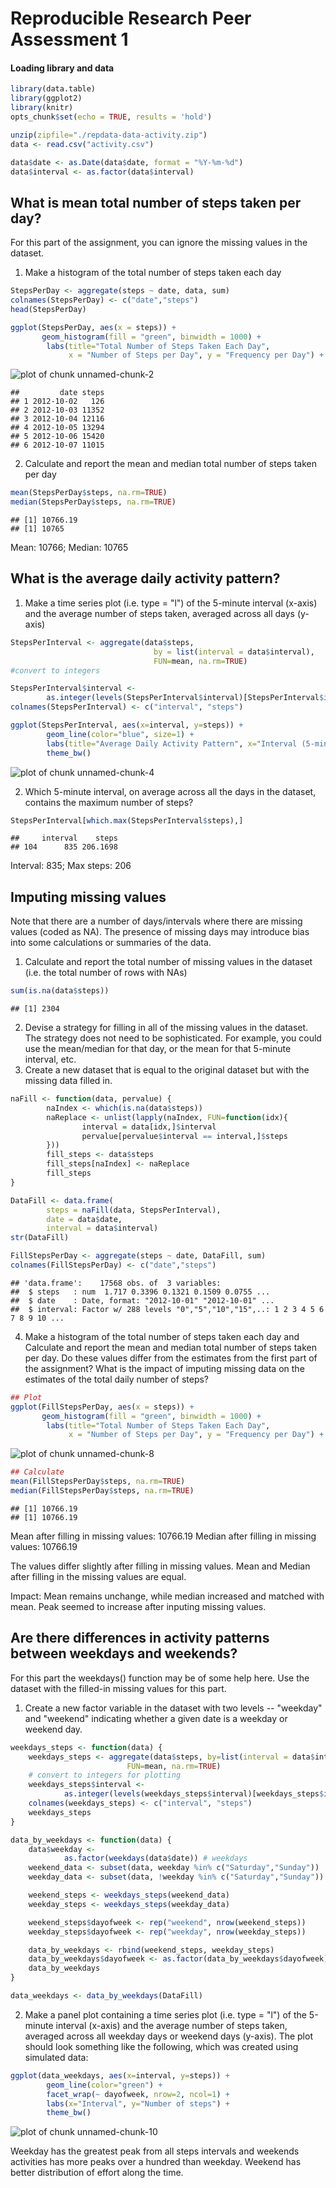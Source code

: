 Reproducible Research Peer Assessment 1
=======================================

#### Loading library and data


```r
library(data.table)
library(ggplot2)
library(knitr)
opts_chunk$set(echo = TRUE, results = 'hold')

unzip(zipfile="./repdata-data-activity.zip")
data <- read.csv("activity.csv")

data$date <- as.Date(data$date, format = "%Y-%m-%d")
data$interval <- as.factor(data$interval)
```
## What is mean total number of steps taken per day?

For this part of the assignment, you can ignore the missing values in the dataset.
1. Make a histogram of the total number of steps taken each day


```r
StepsPerDay <- aggregate(steps ~ date, data, sum)
colnames(StepsPerDay) <- c("date","steps")
head(StepsPerDay)

ggplot(StepsPerDay, aes(x = steps)) + 
       geom_histogram(fill = "green", binwidth = 1000) + 
        labs(title="Total Number of Steps Taken Each Day", 
             x = "Number of Steps per Day", y = "Frequency per Day") + theme_bw() 
```

![plot of chunk unnamed-chunk-2](figure/unnamed-chunk-2-1.png) 

```
##         date steps
## 1 2012-10-02   126
## 2 2012-10-03 11352
## 3 2012-10-04 12116
## 4 2012-10-05 13294
## 5 2012-10-06 15420
## 6 2012-10-07 11015
```

2. Calculate and report the mean and median total number of steps taken per day


```r
mean(StepsPerDay$steps, na.rm=TRUE)
median(StepsPerDay$steps, na.rm=TRUE)
```

```
## [1] 10766.19
## [1] 10765
```
Mean: 10766; Median: 10765

## What is the average daily activity pattern?

1. Make a time series plot (i.e. type = "l") of the 5-minute interval (x-axis) and the average number of steps taken, averaged across all days (y-axis)


```r
StepsPerInterval <- aggregate(data$steps, 
                                by = list(interval = data$interval),
                                FUN=mean, na.rm=TRUE)
#convert to integers

StepsPerInterval$interval <- 
        as.integer(levels(StepsPerInterval$interval)[StepsPerInterval$interval])
colnames(StepsPerInterval) <- c("interval", "steps")

ggplot(StepsPerInterval, aes(x=interval, y=steps)) +   
        geom_line(color="blue", size=1) +  
        labs(title="Average Daily Activity Pattern", x="Interval (5-minute)", y="Average Number of Steps Taken") +  
        theme_bw()
```

![plot of chunk unnamed-chunk-4](figure/unnamed-chunk-4-1.png) 

2. Which 5-minute interval, on average across all the days in the dataset, contains the maximum number of steps?


```r
StepsPerInterval[which.max(StepsPerInterval$steps),]
```

```
##     interval    steps
## 104      835 206.1698
```
Interval: 835; Max steps: 206

## Imputing missing values

Note that there are a number of days/intervals where there are missing values (coded as NA). The presence of missing days may introduce bias into some calculations or summaries of the data.

1. Calculate and report the total number of missing values in the dataset (i.e. the total number of rows with NAs)


```r
sum(is.na(data$steps))
```

```
## [1] 2304
```

2. Devise a strategy for filling in all of the missing values in the dataset. The strategy does not need to be sophisticated. For example, you could use the mean/median for that day, or the mean for that 5-minute interval, etc.
3. Create a new dataset that is equal to the original dataset but with the missing data filled in.


```r
naFill <- function(data, pervalue) {
        naIndex <- which(is.na(data$steps))
        naReplace <- unlist(lapply(naIndex, FUN=function(idx){
                interval = data[idx,]$interval
                pervalue[pervalue$interval == interval,]$steps
        }))
        fill_steps <- data$steps
        fill_steps[naIndex] <- naReplace
        fill_steps
}

DataFill <- data.frame(  
        steps = naFill(data, StepsPerInterval),  
        date = data$date,  
        interval = data$interval)
str(DataFill)

FillStepsPerDay <- aggregate(steps ~ date, DataFill, sum)
colnames(FillStepsPerDay) <- c("date","steps")
```

```
## 'data.frame':	17568 obs. of  3 variables:
##  $ steps   : num  1.717 0.3396 0.1321 0.1509 0.0755 ...
##  $ date    : Date, format: "2012-10-01" "2012-10-01" ...
##  $ interval: Factor w/ 288 levels "0","5","10","15",..: 1 2 3 4 5 6 7 8 9 10 ...
```

4. Make a histogram of the total number of steps taken each day and Calculate and report the mean and median total number of steps taken per day. Do these values differ from the estimates from the first part of the assignment? What is the impact of imputing missing data on the estimates of the total daily number of steps?




```r
## Plot
ggplot(FillStepsPerDay, aes(x = steps)) + 
       geom_histogram(fill = "green", binwidth = 1000) + 
        labs(title="Total Number of Steps Taken Each Day", 
             x = "Number of Steps per Day", y = "Frequency per Day") + theme_bw() 
```

![plot of chunk unnamed-chunk-8](figure/unnamed-chunk-8-1.png) 

```r
## Calculate
mean(FillStepsPerDay$steps, na.rm=TRUE)
median(FillStepsPerDay$steps, na.rm=TRUE)
```

```
## [1] 10766.19
## [1] 10766.19
```
Mean after filling in missing values: 10766.19
Median after filling in missing values: 10766.19

The values differ slightly after filling in missing values. Mean and Median after filling in the missing values are equal.

Impact: Mean remains unchange, while median increased and matched with mean. Peak seemed to increase after inputing missing values.

## Are there differences in activity patterns between weekdays and weekends?

For this part the weekdays() function may be of some help here. Use the dataset with the filled-in missing values for this part.

1. Create a new factor variable in the dataset with two levels -- "weekday" and "weekend" indicating whether a given date is a weekday or weekend day.


```r
weekdays_steps <- function(data) {
    weekdays_steps <- aggregate(data$steps, by=list(interval = data$interval),
                          FUN=mean, na.rm=TRUE)
    # convert to integers for plotting
    weekdays_steps$interval <- 
            as.integer(levels(weekdays_steps$interval)[weekdays_steps$interval])
    colnames(weekdays_steps) <- c("interval", "steps")
    weekdays_steps
}

data_by_weekdays <- function(data) {
    data$weekday <- 
            as.factor(weekdays(data$date)) # weekdays
    weekend_data <- subset(data, weekday %in% c("Saturday","Sunday"))
    weekday_data <- subset(data, !weekday %in% c("Saturday","Sunday"))

    weekend_steps <- weekdays_steps(weekend_data)
    weekday_steps <- weekdays_steps(weekday_data)

    weekend_steps$dayofweek <- rep("weekend", nrow(weekend_steps))
    weekday_steps$dayofweek <- rep("weekday", nrow(weekday_steps))

    data_by_weekdays <- rbind(weekend_steps, weekday_steps)
    data_by_weekdays$dayofweek <- as.factor(data_by_weekdays$dayofweek)
    data_by_weekdays
}

data_weekdays <- data_by_weekdays(DataFill)
```



2. Make a panel plot containing a time series plot (i.e. type = "l") of the 5-minute interval (x-axis) and the average number of steps taken, averaged across all weekday days or weekend days (y-axis). The plot should look something like the following, which was created using simulated data:


```r
ggplot(data_weekdays, aes(x=interval, y=steps)) + 
        geom_line(color="green") + 
        facet_wrap(~ dayofweek, nrow=2, ncol=1) +
        labs(x="Interval", y="Number of steps") +
        theme_bw()
```

![plot of chunk unnamed-chunk-10](figure/unnamed-chunk-10-1.png) 

Weekday has the greatest peak from all steps intervals and weekends activities has more peaks over a hundred than weekday. Weekend has better distribution of effort along the time. 
